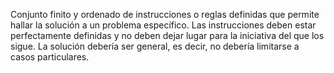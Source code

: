 Conjunto finito y ordenado de instrucciones o reglas definidas que permite hallar la solución a un problema específico.
Las instrucciones deben estar perfectamente definidas y no deben dejar lugar para la iniciativa del que los sigue.
La solución debería ser general, es decir, no debería limitarse a casos particulares.